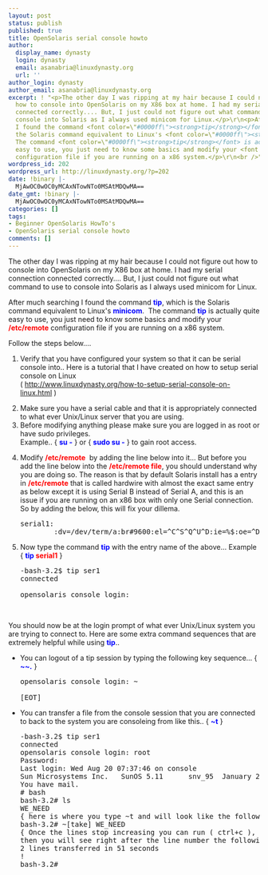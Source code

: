```yaml
---
layout: post
status: publish
published: true
title: OpenSolaris serial console howto
author:
  display_name: dynasty
  login: dynasty
  email: asanabria@linuxdynasty.org
  url: ''
author_login: dynasty
author_email: asanabria@linuxdynasty.org
excerpt: ! "<p>The other day I was ripping at my hair because I could not figure out
  how to console into OpenSolaris on my X86 box at home. I had my serial connection
  connected correctly.... But, I just could not figure out what command to use to
  console into Solaris as I always used minicom for Linux.</p>\r\n<p>After much searching
  I found the command <font color=\"#0000ff\"><strong>tip</strong></font>, which is
  the Solaris command equivalent to Linux's <font color=\"#0000ff\"><strong>minicom</strong></font>.&nbsp;
  The command <font color=\"#0000ff\"><strong>tip</strong></font> is actually quite
  easy to use, you just need to know some basics and modify your <font color=\"#ff0000\"><strong>/etc/remote</strong></font>
  configuration file if you are running on a x86 system.</p>\r\n<br />"
wordpress_id: 202
wordpress_url: http://linuxdynasty.org/?p=202
date: !binary |-
  MjAwOC0wOC0yMCAxNTowNTo0MSAtMDQwMA==
date_gmt: !binary |-
  MjAwOC0wOC0yMCAxNTowNTo0MSAtMDQwMA==
categories: []
tags:
- Beginner OpenSolaris HowTo's
- OpenSolaris serial console howto
comments: []
---
```

<p>The other day I was ripping at my hair because I could not figure out how to console into OpenSolaris on my X86 box at home. I had my serial connection connected correctly.... But, I just could not figure out what command to use to console into Solaris as I always used minicom for Linux.</p>
<p>After much searching I found the command <font color="#0000ff"><strong>tip</strong></font>, which is the Solaris command equivalent to Linux's <font color="#0000ff"><strong>minicom</strong></font>.&nbsp; The command <font color="#0000ff"><strong>tip</strong></font> is actually quite easy to use, you just need to know some basics and modify your <font color="#ff0000"><strong>/etc/remote</strong></font> configuration file if you are running on a x86 system.</p>
<p><a id="more"></a><a id="more-202"></a></p>
<p>Follow the steps below....</p>
<ol>
<li>Verify that you have configured your system so that it can be serial console into.. Here is a tutorial that I have created on how to setup serial console on Linux <br />
 ( <a href="(%20http://www.linuxdynasty.org/how-to-setup-serial-console-on-linux.html%20)" title="">http://www.linuxdynasty.org/how-to-setup-serial-console-on-linux.html</a> )</p>
</li>
<li>Make sure you have a serial cable and that it is appropriately connected to what ever Unix/Linux server that you are using.
</li>
<li>Before modifying anything please make sure you are logged in as root or have sudo privileges.<br />
Example.. { <font color="#0000ff"><strong>su -</strong></font> } or { <font color="#0000ff"><strong>sudo su -</strong></font> } to gain root access.</p>
</li>
<li>Modify <font color="#ff0000"><strong>/etc/remote</strong></font>&nbsp; by adding the line below into it... But before you add the line below into the <font color="#ff0000"><strong>/etc/remote file</strong></font>, you should understand why you are doing so. The reason is that by default Solaris install has a entry in <font color="#ff0000"><strong>/etc/remote</strong></font> that is called hardwire with almost the exact same entry as below except it is using Serial B instead of Serial A, and this is an issue if you are running on an x86 box with only one Serial connection. So by adding the below, this will fix your dillema. 
<pre>serial1:<br />&nbsp;&nbsp;&nbsp;&nbsp;&nbsp;&nbsp;&nbsp; :dv=/dev/term/a:br#9600:el=^C^S^Q^U^D:ie=%$:oe=^D:</pre>
</li>
<li>Now type the command <font color="#0000ff"><strong>tip</strong></font> with the entry name of the above... Example { <strong><font color="#0000ff">tip</font> <font color="#ff0000">serial1</font></strong> }
<pre>-bash-3.2$ tip ser1<br />connected<br /><br />opensolaris console login:</pre>
</li>
</ol>
<p>&nbsp;</p>
<p>You should now be at the login prompt of what ever Unix/Linux system you are trying to connect to. Here are some extra command sequences that are extremely helpful while using <font color="#0000ff"><strong>tip</strong></font>.. </p>
<ul>
<li>You can logout of a tip session by typing the following key sequence... { <font color="#0000ff"><strong>~~.</strong></font> }
<pre>opensolaris console login: ~<br /><br />[EOT]<br /></pre>
<p>
</li>
<li>You can transfer a file from the console session that you are connected to back to the system you are consoleing from like this.. { <font color="#0000ff"><strong>~t</strong></font> }
<pre>-bash-3.2$ tip ser1<br />connected<br />opensolaris console login: root<br />Password: <br />Last login: Wed Aug 20 07:37:46 on console<br />Sun Microsystems Inc.&nbsp;&nbsp; SunOS 5.11&nbsp;&nbsp;&nbsp;&nbsp;&nbsp; snv_95&nbsp; January 2008<br />You have mail.<br /># bash<br />bash-3.2# ls<br />WE_NEED<br />{ here is where you type ~t and will look like the following }<br />bash-3.2# ~[take] WE_NEED    <br />{ Once the lines stop increasing you can run ( ctrl+c ), <br />then you will see right after the line number the following below }<br />2 lines transferred in 51 seconds   <br />!<br />bash-3.2# <br /></pre>
</li>
</ul>
